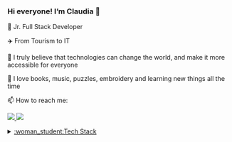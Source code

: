### Hi everyone! I’m Claudia 👋


 <p>🌱 Jr. Full Stack Developer </p>
 <p>✈️ From Tourism to IT</p>
 <p>🚀 I truly believe that technologies can change the world, and make it more accessible for everyone</p>
 <p>🧡 I love books, music, puzzles, embroidery and learning new things all the time</p>
 <p>📫 How to reach me:</p>
   <p> <a href="mailto:claudia.glezg@gmail.com" target="blank"><img src="https://skillicons.dev/icons?i=gmail,)](https://skillicons.dev"/> 
 <a href="https://www.linkedin.com/in/claudiaglezgarcia/" target="blank"><img src="https://skillicons.dev/icons?i=linkedin,)](https://skillicons.dev"/> </p>
  <details>
  <summary>:woman_student:Tech Stack</summary>

#### Frontend

 <img src="https://skillicons.dev/icons?i=html,css,javascript,react,bootstrap,tailwind,materialui" />

#### Backend

 <img src="https://skillicons.dev/icons?i=php,laravel," />

#### Databases

 <img src="https://skillicons.dev/icons?i=mysql," />

#### Testing

 <img src="https://skillicons.dev/icons?i=jest," />

#### APIs

 <img src="https://skillicons.dev/icons?i=postman," />

#### Control Version

 <img src="https://skillicons.dev/icons?i=git,github," />

#### Tools

 <img src="https://skillicons.dev/icons?i=figma,notion" />

</details>


    
 


